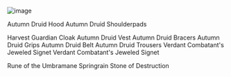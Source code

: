 
![image](https://github.com/EloiStree/HelloWarcraftQAXR/assets/20149493/ceb8cc87-7730-4d65-b7c4-52d5f7efdc35)

Autumn Druid Hood
Autumn Druid Shoulderpads

Harvest Guardian Cloak
Autumn Druid Vest
Autumn Druid Bracers
Autumn Druid Grips
Autumn Druid Belt
Autumn Druid Trousers
Verdant Combatant's Jeweled Signet
Verdant Combatant's Jeweled Signet

Rune of the Umbramane
Springrain Stone of Destruction
